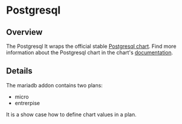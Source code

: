 # Postgresql

## Overview

The Postgresql It wraps the official stable [Postgresql chart](https://github.com/helm/charts/tree/master/stable/postgresql).
Find more information about the Postgresql chart in the chart's [documentation](chart/postgresql/README.md).

## Details

The mariadb addon contains two plans:
- micro
- entrerpise

It is a show case how to define chart values in a plan.

